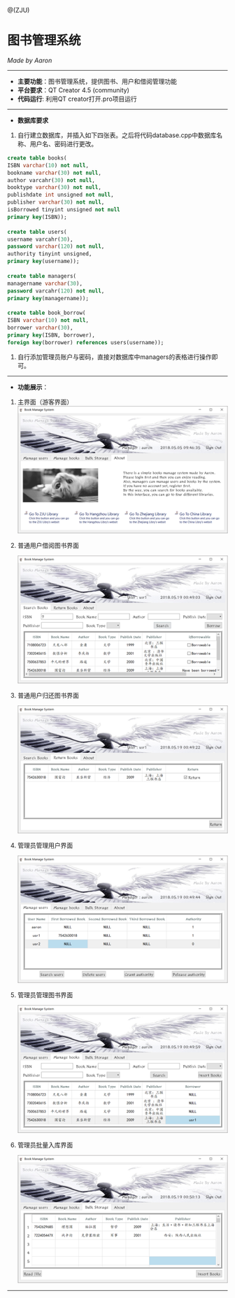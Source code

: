 @(ZJU)
# 图书管理系统
*Made by Aaron*

---
- **主要功能**：图书管理系统，提供图书、用户和借阅管理功能
- **平台要求**：QT Creator 4.5 (community)
- **代码运行**: 利用QT creator打开.pro项目运行

---
- **数据库要求**
1. 自行建立数据库，并插入如下四张表。之后将代码database.cpp中数据库名称、用户名、密码进行更改。
``` sql
create table books(
ISBN varchar(10) not null,
bookname varchar(30) not null,
author varcahr(30) not null,
booktype varchar(30) not null,
publishdate int unsigned not null,
publisher varchar(30) not null,
isBorrowed tinyint unsigned not null
primary key(ISBN));

create table users(
username varcahr(30),
password varchar(120) not null,
authority tinyint unsigned,
primary key(username));

create table managers(
managername varchar(30),
password varcahr(120) not null,
primary key(managername));

create table book_borrow(
ISBN varchar(10) not null,
borrower varchar(30),
primary key(ISBN, borrower),
foreign key(borrower) references users(username));
```
1. 自行添加管理员账户与密码，直接对数据库中managers的表格进行操作即可。

---
- **功能展示**：
1. 主界面（游客界面）
   ![Alt text](./md_image/1.png)

2. 普通用户借阅图书界面

   ![Alt text](./md_image/2.png)

3. 普通用户归还图书界面

   ![Alt text](./md_image/3.png)

4. 管理员管理用户界面

   ![Alt text](./md_image/4.png)

5. 管理员管理图书界面

   ![Alt text](./md_image/5.png)

6. 管理员批量入库界面

   ![Alt text](./md_image/6.png)

---